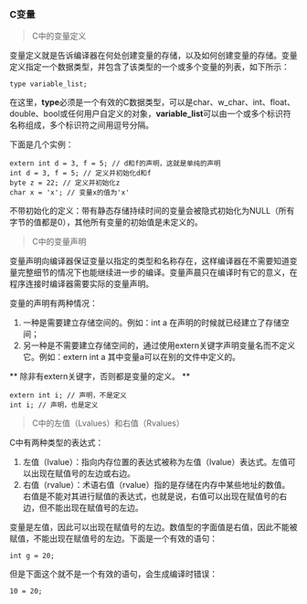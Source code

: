 ### C变量

> C中的变量定义

变量定义就是告诉编译器在何处创建变量的存储，以及如何创建变量的存储。变量定义指定一个数据类型，并包含了该类型的一个或多个变量的列表，如下所示：

```
type variable_list;
```

在这里，**type**必须是一个有效的C数据类型，可以是char、w_char、int、float、double、bool或任何用户自定义的对象，**variable_list**可以由一个或多个标识符名称组成，多个标识符之间用逗号分隔。

下面是几个实例：

```
extern int d = 3, f = 5; // d和f的声明，这就是单纯的声明
int d = 3, f = 5; // 定义并初始化d和f
byte z = 22; // 定义并初始化z
char x = 'x'; // 变量x的值为'x'
```

不带初始化的定义：带有静态存储持续时间的变量会被隐式初始化为NULL（所有字节的值都是0），其他所有变量的初始值是未定义的。

> C中的变量声明

变量声明向编译器保证变量以指定的类型和名称存在，这样编译器在不需要知道变量完整细节的情况下也能继续进一步的编译。变量声晨只在编译时有它的意义，在程序连接时编译器需要实际的变量声明。

变量的声明有两种情况：
1. 一种是需要建立存储空间的。例如：int a 在声明的时候就已经建立了存储空间；
2. 另一种是不需要建立存储空间的，通过使用extern关键字声明变量名而不定义它。例如：extern int a 其中变量a可以在别的文件中定义的。

** 除非有extern关键字，否则都是变量的定义。 **

```
extern int i; // 声明，不是定义
int i; // 声明，也是定义
```

> C中的左值（Lvalues）和右值（Rvalues）

C中有两种类型的表达式：
1. 左值（lvalue）：指向内存位置的表达式被称为左值（lvalue）表达式。左值可以出现在赋值号的左边或右边。
2. 右值（rvalue）：术语右值（rvalue）指的是存储在内存中某些地址的数值。右值是不能对其进行赋值的表达式，也就是说，右值可以出现在赋值号的右边，但不能出现在赋值号的左边。

变量是左值，因此可以出现在赋值号的左边。数值型的字面值是右值，因此不能被赋值，不能出现在赋值号的左边。下面是一个有效的语句：

```
int g = 20;
```

但是下面这个就不是一个有效的语句，会生成编译时错误：

```
10 = 20;
```
